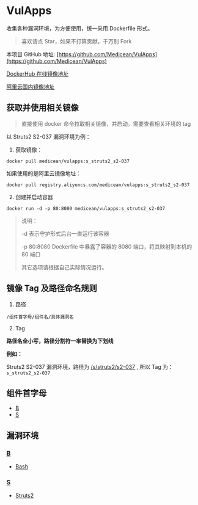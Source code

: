 # VulApps

收集各种漏洞环境，为方便使用，统一采用 Dockerfile 形式。

> 喜欢请点 Star，如果不打算贡献，千万别 Fork

本项目 GitHub 地址: [https://github.com/Medicean/VulApps](https://github.com/Medicean/VulApps)

[DockerHub 在线镜像地址](https://hub.docker.com/r/medicean/vulapps/)

[阿里云国内镜像地址](https://dev.aliyun.com/detail.html?spm=5176.1972343.2.2.dSEVsG&repoId=7616)


## 获取并使用相关镜像

> 直接使用 docker 命令拉取相关镜像，并启动。需要查看相关环境的 tag

以 Struts2 S2-037 漏洞环境为例：

1. 获取镜像：

 ```
docker pull medicean/vulapps:s_struts2_s2-037
 ```

 如果使用的是阿里云镜像地址：

 ```
docker pull registry.aliyuncs.com/medicean/vulapps:s_struts2_s2-037
 ```

2. 创建并启动容器

 ```
docker run -d -p 80:8080 medicean/vulapps:s_struts2_s2-037
 ```

 > 说明： 
 >
 > -d 表示守护形式后台一直运行该容器
 >
 > -p 80:8080 Dockerfile 中暴露了容器的 8080 端口，将其映射到本机的 80 端口
 >
 > 其它选项请根据自己实际情况运行。

## 镜像 Tag 及路径命名规则

1. 路径

 `/组件首字母/组件名/具体漏洞名`

2. Tag

 **路径名全小写，路径分割符一率替换为下划线**

 **例如：**

  Struts2 S2-037 漏洞环境，路径为 [/s/struts2/s2-037](./s/struts2/s2-037) , 所以 Tag 为：`s_struts2_s2-037`

## 组件首字母

* [B](#b)
* [S](#s)

## 漏洞环境

### [B](./b/)<div id="b"></div>

* [Bash](./s/bash/)

### [S](./s/)<div id="s"></div>

* [Struts2](./s/struts2/)

